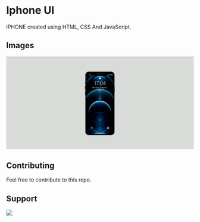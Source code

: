 # Iphone UI

IPHONE created using HTML, CSS And JavaScript.

## Images

![](/assets/screenshot.png)

## Contributing

Feel free to contribute to this repo.

## Support

<a href="https://www.buymeacoffee.com/mrmothdevs" target="_blank"><img src="https://img.shields.io/badge/Buy_Me_A_Coffee-FFDD00?style=for-the-badge&logo=buy-me-a-coffee&logoColor=black" /></a>
